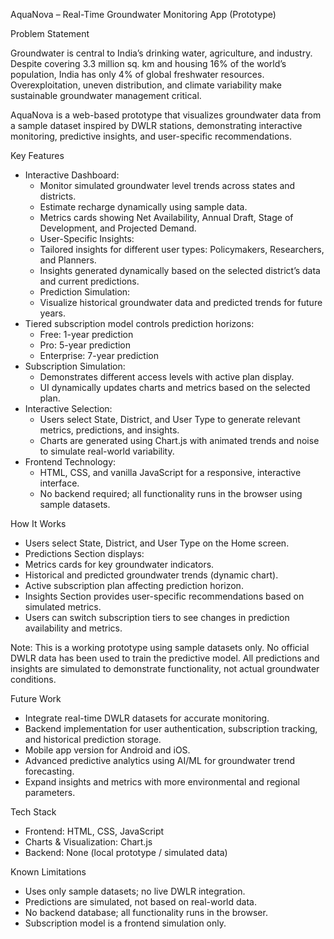 AquaNova – Real-Time Groundwater Monitoring App (Prototype)

Problem Statement

Groundwater is central to India’s drinking water, agriculture, and industry. Despite covering 3.3 million sq. km and housing 16% of the world’s population, India has only 4% of global freshwater resources. Overexploitation, uneven distribution, and climate variability make sustainable groundwater management critical.

AquaNova is a web-based prototype that visualizes groundwater data from a sample dataset inspired by DWLR stations, demonstrating interactive monitoring, predictive insights, and user-specific recommendations.

Key Features
- Interactive Dashboard:
	- Monitor simulated groundwater level trends across states and districts.
	- Estimate recharge dynamically using sample data.
	- Metrics cards showing Net Availability, Annual Draft, Stage of Development, and Projected Demand.
	- User-Specific Insights:
	- Tailored insights for different user types: Policymakers, Researchers, and Planners.
	- Insights generated dynamically based on the selected district’s data and current predictions.
	- Prediction Simulation:
	- Visualize historical groundwater data and predicted trends for future years.
- Tiered subscription model controls prediction horizons:
   - Free: 1-year prediction
   - Pro: 5-year prediction
   - Enterprise: 7-year prediction
- Subscription Simulation:
  - Demonstrates different access levels with active plan display.
  - UI dynamically updates charts and metrics based on the selected plan.
- Interactive Selection:
  - Users select State, District, and User Type to generate relevant metrics, predictions, and insights.
  - Charts are generated using Chart.js with animated trends and noise to simulate real-world variability.
- Frontend Technology:
  - HTML, CSS, and vanilla JavaScript for a responsive, interactive interface.
  - No backend required; all functionality runs in the browser using sample datasets.

How It Works
- Users select State, District, and User Type on the Home screen.
- Predictions Section displays:
- Metrics cards for key groundwater indicators.
- Historical and predicted groundwater trends (dynamic chart).
- Active subscription plan affecting prediction horizon.
- Insights Section provides user-specific recommendations based on simulated metrics.
- Users can switch subscription tiers to see changes in prediction availability and metrics.

Note: This is a working prototype using sample datasets only. No official DWLR data has been used to train the predictive model. All predictions and insights are simulated to demonstrate functionality, not actual groundwater conditions.

Future Work
- Integrate real-time DWLR datasets for accurate monitoring.
- Backend implementation for user authentication, subscription tracking, and historical prediction storage.
- Mobile app version for Android and iOS.
- Advanced predictive analytics using AI/ML for groundwater trend forecasting.
- Expand insights and metrics with more environmental and regional parameters.

Tech Stack
- Frontend: HTML, CSS, JavaScript
- Charts & Visualization: Chart.js
- Backend: None (local prototype / simulated data)

Known Limitations
- Uses only sample datasets; no live DWLR integration.
- Predictions are simulated, not based on real-world data.
- No backend database; all functionality runs in the browser.
- Subscription model is a frontend simulation only.
   
